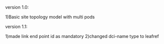 version 1.0:

1)Basic site topology model with multi pods

version 1.1:

1)made link end point id as mandatory
2)changed dci-name type to leafref 
